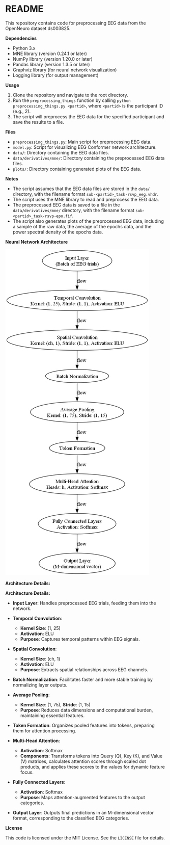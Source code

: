 README
=======

This repository contains code for preprocessing EEG data from the OpenNeuro dataset ds003825.

**Dependencies**

- Python 3.x
- MNE library (version 0.24.1 or later)
- NumPy library (version 1.20.0 or later)
- Pandas library (version 1.3.5 or later)
- Graphviz library (for neural network visualization)
- Logging library (for output management)

**Usage**

1. Clone the repository and navigate to the root directory.
2. Run the `preprocessing_things` function by calling `python preprocessing_things.py <partid>`, where `<partid>` is the participant ID (e.g., 2).
3. The script will preprocess the EEG data for the specified participant and save the results to a file.

**Files**

* `preprocessing_things.py`: Main script for preprocessing EEG data.
* `model.py`: Script for visualizing EEG Conformer network architecture.
* `data/`: Directory containing the EEG data files.
* `data/derivatives/mne/`: Directory containing the preprocessed EEG data files.
* `plots/`: Directory containing generated plots of the EEG data.

**Notes**

* The script assumes that the EEG data files are stored in the `data/` directory, with the filename format `sub-<partid>_task-rsvp_eeg.vhdr`.
* The script uses the MNE library to read and preprocess the EEG data.
* The preprocessed EEG data is saved to a file in the `data/derivatives/mne/` directory, with the filename format `sub-<partid>_task-rsvp-epo.fif`.
* The script also generates plots of the preprocessed EEG data, including a sample of the raw data, the average of the epochs data, and the power spectral density of the epochs data.

**Neural Network Architecture**


![EEG Conformer Architecture](plots/EEG_Conformer_Architecture.png)

**Architecture Details:**

**Architecture Details:**

- **Input Layer**: Handles preprocessed EEG trials, feeding them into the network.

- **Temporal Convolution**: 
  - **Kernel Size**: (1, 25)
  - **Activation**: ELU
  - **Purpose**: Captures temporal patterns within EEG signals.

- **Spatial Convolution**: 
  - **Kernel Size**: (ch, 1)
  - **Activation**: ELU
  - **Purpose**: Extracts spatial relationships across EEG channels.

- **Batch Normalization**: Facilitates faster and more stable training by normalizing layer outputs.

- **Average Pooling**: 
  - **Kernel Size**: (1, 75), **Stride**: (1, 15)
  - **Purpose**: Reduces data dimensions and computational burden, maintaining essential features.

- **Token Formation**: Organizes pooled features into tokens, preparing them for attention processing.

- **Multi-Head Attention**:
  - **Activation**: Softmax
  - **Components**: Transforms tokens into Query (Q), Key (K), and Value (V) matrices, calculates attention scores through scaled dot products, and applies these scores to the values for dynamic feature focus.

- **Fully Connected Layers**: 
  - **Activation**: Softmax
  - **Purpose**: Maps attention-augmented features to the output categories.

- **Output Layer**: Outputs final predictions in an M-dimensional vector format, corresponding to the classified EEG categories.



**License**

This code is licensed under the MIT License. See the `LICENSE` file for details.